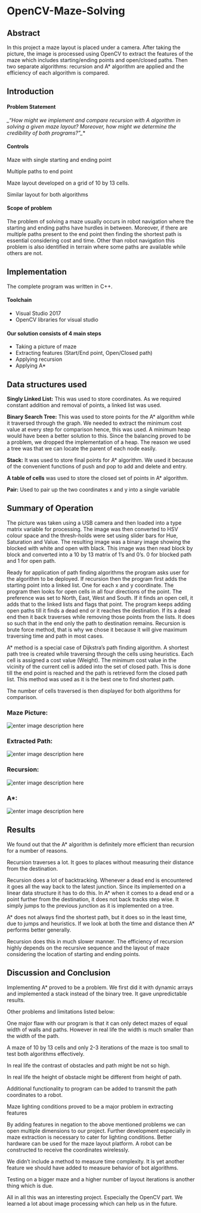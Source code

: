 # OpenCV-Maze-Solving

## Abstract 

In this project a maze layout is placed under a camera. After taking the picture, the image is processed using OpenCV to extract the features of the maze which includes starting/ending points and open/closed paths. Then two separate algorithms: recursion and A* algorithm are applied and the efficiency of each algorithm is compared.

## Introduction

#### Problem Statement

**_“How might we implement and compare recursion with A* algorithm in solving a given maze layout? Moreover, how might we determine the credibility of both programs?”_**

#### Controls

Maze with single starting and ending point

Multiple paths to end point

Maze layout developed on a grid of 10 by 13 cells.

Similar layout for both algorithms

#### Scope of problem

The problem of solving a maze usually occurs in robot navigation where the starting and ending paths have hurdles in between. Moreover, if there are multiple paths present to the end point then finding the shortest path is essential considering cost and time. Other than robot navigation this problem is also identified in terrain where some paths are available while others are not.

## Implementation

The complete program was written in C++.

#### Toolchain
 - Visual Studio 2017
 - OpenCV libraries for visual studio
 

#### Our solution consists of 4 main steps
 - Taking a picture of maze
 - Extracting features (Start/End point, Open/Closed path)
 - Applying recursion
 - Applying A*

## Data structures used

**Singly Linked List:** This was used to store coordinates. As we required constant addition and removal of points, a linked list was used.

**Binary Search Tree:** This was used to store points for the A* algorithm while it traversed through the graph. We needed to extract the minimum cost value at every step for comparison hence, this was used. A minimum heap would have been a better solution to this. Since the balancing proved to be a problem, we dropped the implementation of a heap. The reason we used a tree was that we can locate the parent of each node easily.

**Stack:** It was used to store final points for A* algorithm. We used it because of the convenient functions of push and pop to add and delete and entry.

**A table of cells** was used to store the closed set of points in A* algorithm.

**Pair:** Used to pair up the two coordinates x and y into a single variable


## Summary of Operation

The picture was taken using a USB camera and then loaded into a type matrix variable for processing. The image was then converted to HSV colour space and the thresh-holds were set using slider bars for Hue, Saturation and Value. The resulting image was a binary image showing the blocked with white and open with black. This image was then read block by block and converted into a 10 by 13 matrix of 1’s and 0’s. 0 for blocked path and 1 for open path.

Ready for application of path finding algorithms the program asks user for the algorithm to be deployed. If recursion then the program first adds the starting point into a linked list. One for each x and y coordinate. The program then looks for open cells in all four directions of the point. The preference was set to North, East, West and South. If it finds an open cell, it adds that to the linked lists and flags that point. The program keeps adding open paths till it finds a dead end or it reaches the destination. If its a dead end then it back traverses while removing those points from the lists. It does so such that in the end only the path to destination remains. Recursion is brute force method, that is why we chose it because it will give maximum traversing time and path in most cases.

A* method is a special case of Dijkstra’s path finding algorithm. A shortest path tree is created while traversing through the cells using heuristics. Each cell is assigned a cost value (Weight). The minimum cost value in the vicinity of the current cell is added into the set of closed path. This is done till the end point is reached and the path is retrieved form the closed path list. This method was used as it is the best one to find shortest path.

The number of cells traversed is then displayed for both algorithms for comparison.


### Maze Picture:

![enter image description here](https://github.com/ShaheerSajid/OpenCV-Maze-Solving/blob/main/images/Picture1.png)

### Extracted Path:

![enter image description here](https://github.com/ShaheerSajid/OpenCV-Maze-Solving/blob/main/images/Picture2.png)

### Recursion:

![enter image description here](https://github.com/ShaheerSajid/OpenCV-Maze-Solving/blob/main/images/Picture3.png)

### A*:

![enter image description here](https://github.com/ShaheerSajid/OpenCV-Maze-Solving/blob/main/images/Picture4.png)


## Results

We found out that the A* algorithm is definitely more efficient than recursion for a number of reasons.

Recursion traverses a lot. It goes to places without measuring their distance from the destination.

Recursion does a lot of backtracking. Whenever a dead end is encountered it goes all the way back to the latest junction. Since its implemented on a linear data structure it has to do this. In A* when it comes to a dead end or a point further from the destination, it does not back tracks step wise. It simply jumps to the previous junction as it is implemented on a tree.

A* does not always find the shortest path, but it does so in the least time, due to jumps and heuristics. If we look at both the time and distance then A* performs better generally.

Recursion does this in much slower manner. The efficiency of recursion highly depends on the recursive sequence and the layout of maze considering the location of starting and ending points.

## Discussion and Conclusion

Implementing A* proved to be a problem. We first did it with dynamic arrays and implemented a stack instead of the binary tree. It gave unpredictable results.

Other problems and limitations listed below:

One major flaw with our program is that it can only detect mazes of equal width of walls and paths. However in real life the width is much smaller than the width of the path.

A maze of 10 by 13 cells and only 2-3 iterations of the maze is too small to test both algorithms effectively.

In real life the contrast of obstacles and path might be not so high.

In real life the height of obstacle might be different from height of path.

Additional functionality to program can be added to transmit the path coordinates to a robot.

Maze lighting conditions proved to be a major problem in extracting features

By adding features in negation to the above mentioned problems we can open multiple dimensions to our project. Further development especially in maze extraction is necessary to cater for lighting conditions. Better hardware can be used for the maze layout platform. A robot can be constructed to receive the coordinates wirelessly.

We didn’t include a method to measure time complexity. It is yet another feature we should have added to measure behavior of bot algorithms.

Testing on a bigger maze and a higher number of layout iterations is another thing which is due.

All in all this was an interesting project. Especially the OpenCV part. We learned a lot about image processing which can help us in the future.

<!--stackedit_data:
eyJoaXN0b3J5IjpbLTE0Mjg3NzA3OTcsMjAyNTQ0NTE1NywyMD
E1NTMyNzUxXX0=
-->